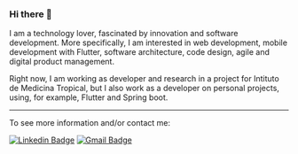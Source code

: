 ### Hi there 👋

I am a technology lover, fascinated by innovation and software development. More specifically, I am interested in web development, mobile development with Flutter, software architecture, code design, agile and digital product management.

Right now, I am working as developer and research in a project for Intituto de Medicina Tropical, but I also work as a developer on personal projects, using,  for example, Flutter and Spring boot.

***

To see more information and/or contact me:

[![Linkedin Badge](https://img.shields.io/badge/-LinkedIn-blue?style=flat-square&logo=Linkedin&logoColor=white&link=https://www.linkedin.com/in/alef-emannuel-26ab22177)](https://www.linkedin.com/in/alef-emannuel-26ab22177)
[![Gmail Badge](https://img.shields.io/badge/-alefemannuelifrn@gmail.com-D44638?style=flat-square&logo=Gmail&logoColor=white&link=mailto:alefemannuelifrn@gmail.com)](mailto:alefemannuelifrn@gmail.com)

